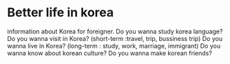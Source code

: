 # Better life in korea
information about Korea for foreigner.
Do you wanna study korea language?
Do you wanna visit in Korea? (short-term :travel, trip, bussiness trip)
Do you wanna live in Korea? (long-term : study, work, marriage, immigrant)
Do you wanna know about korean culture?
Do you wanna make korean friends?
